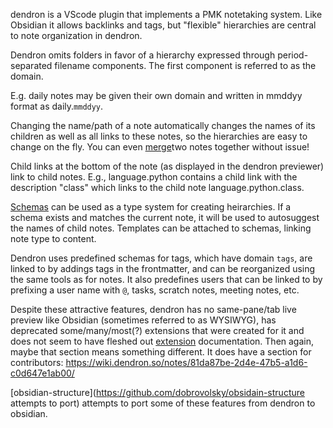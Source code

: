 dendron is a VScode plugin that implements a PMK notetaking system. Like Obsidian it allows backlinks and tags, but "flexible" hierarchies are central to note organization in dendron.

Dendron omits folders in favor of a hierarchy expressed through period-separated filename components. The first component is referred to as the domain.

E.g. daily notes may be given their own domain and written in mmddyy format as daily.`mmddyy`.

Changing the name/path of a note automatically changes the names of its children as well as all links to these notes, so the hierarchies are easy to change on the fly. You can even [merge](https://wiki.dendron.so/notes/nxarb351z0kfbl5mkw3arw6/)two notes together without issue!

Child links at the bottom of the note (as displayed in the dendron previewer) link to child notes. E.g., language.python contains a child link with the description "class" which links to the child note language.python.class. 

[Schemas](https://wiki.dendron.so/notes/c5e5adde-5459-409b-b34d-a0d75cbb1052/) can be used as a type system for creating heirarchies. If a schema exists and matches the current note, it will be used to autosuggest the names of child notes. Templates can be attached to schemas, linking note type to content.

Dendron uses predefined schemas for tags, which have domain `tags`, are linked to by addings tags in the frontmatter, and can be reorganized using the same tools as for notes. It also predefines  users that can be linked to by prefixing a user name with `@`, tasks, scratch notes, meeting notes, etc.

Despite these attractive features, dendron has no same-pane/tab live preview like Obsidian (sometimes referred to as WYSIWYG), has deprecated some/many/most(?) extensions that were created for it and does not seem to have fleshed out [extension](https://wiki.dendron.so/notes/1myZIy650bq4h0NAOGchT/) documentation. Then again, maybe that section means something different. It does have a section for contributors: https://wiki.dendron.so/notes/81da87be-2d4e-47b5-a1d6-c0d647e1ab00/

[obsidian-structure](https://github.com/dobrovolsky/obsidain-structure attempts to port) attempts to port some of these features from dendron to obsidian.

